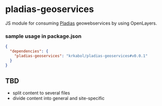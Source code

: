 # pladias-geoservices
JS module for consuming [Pladias](pladias.cz) geowebservices by using OpenLayers. 


### sample usage in package.json
```json
{
  "dependencies": {
    "pladias-geoservices": "krkabol/pladias-geoservices#v0.0.1"
  }
}
```

## TBD
* split content to several files
* divide content into general and site-specific